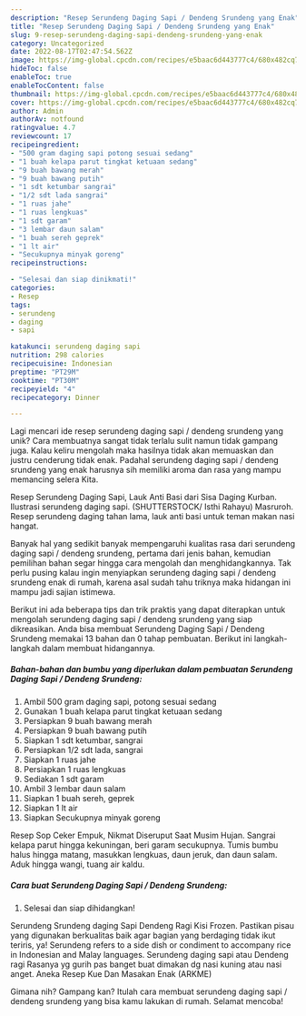 ```yaml
---
description: "Resep Serundeng Daging Sapi / Dendeng Srundeng yang Enak"
title: "Resep Serundeng Daging Sapi / Dendeng Srundeng yang Enak"
slug: 9-resep-serundeng-daging-sapi-dendeng-srundeng-yang-enak
category: Uncategorized
date: 2022-08-17T02:47:54.562Z
image: https://img-global.cpcdn.com/recipes/e5baac6d443777c4/680x482cq70/serundeng-daging-sapi-dendeng-srundeng-foto-resep-utama.jpg
hideToc: false
enableToc: true
enableTocContent: false
thumbnail: https://img-global.cpcdn.com/recipes/e5baac6d443777c4/680x482cq70/serundeng-daging-sapi-dendeng-srundeng-foto-resep-utama.jpg
cover: https://img-global.cpcdn.com/recipes/e5baac6d443777c4/680x482cq70/serundeng-daging-sapi-dendeng-srundeng-foto-resep-utama.jpg
author: Admin
authorAv: notfound
ratingvalue: 4.7
reviewcount: 17
recipeingredient:
- "500 gram daging sapi potong sesuai sedang"
- "1 buah kelapa parut tingkat ketuaan sedang"
- "9 buah bawang merah"
- "9 buah bawang putih"
- "1 sdt ketumbar sangrai"
- "1/2 sdt lada sangrai"
- "1 ruas jahe"
- "1 ruas lengkuas"
- "1 sdt garam"
- "3 lembar daun salam"
- "1 buah sereh geprek"
- "1 lt air"
- "Secukupnya minyak goreng"
recipeinstructions:

- "Selesai dan siap dinikmati!"
categories:
- Resep
tags:
- serundeng
- daging
- sapi

katakunci: serundeng daging sapi 
nutrition: 298 calories
recipecuisine: Indonesian
preptime: "PT29M"
cooktime: "PT30M"
recipeyield: "4"
recipecategory: Dinner

---
```





Lagi mencari ide resep serundeng daging sapi / dendeng srundeng yang unik? Cara membuatnya sangat tidak terlalu sulit namun tidak gampang juga. Kalau keliru mengolah maka hasilnya tidak akan memuaskan dan justru cenderung tidak enak. Padahal serundeng daging sapi / dendeng srundeng yang enak harusnya sih memiliki aroma dan rasa yang mampu memancing selera Kita.





Resep Serundeng Daging Sapi, Lauk Anti Basi dari Sisa Daging Kurban. Ilustrasi serundeng daging sapi. (SHUTTERSTOCK/ Isthi Rahayu) Masruroh. Resep serundeng daging tahan lama, lauk anti basi untuk teman makan nasi hangat.

Banyak hal yang sedikit banyak mempengaruhi kualitas rasa dari serundeng daging sapi / dendeng srundeng, pertama dari jenis bahan, kemudian pemilihan bahan segar hingga cara mengolah dan menghidangkannya. Tak perlu pusing kalau ingin menyiapkan serundeng daging sapi / dendeng srundeng enak di rumah, karena asal sudah tahu triknya maka hidangan ini mampu jadi sajian istimewa.






Berikut ini ada beberapa tips dan trik praktis yang dapat diterapkan untuk mengolah serundeng daging sapi / dendeng srundeng yang siap dikreasikan. Anda bisa membuat Serundeng Daging Sapi / Dendeng Srundeng memakai 13 bahan dan 0 tahap pembuatan. Berikut ini langkah-langkah dalam membuat hidangannya.

<!--inarticleads1-->

##### Bahan-bahan dan bumbu yang diperlukan dalam pembuatan Serundeng Daging Sapi / Dendeng Srundeng:

1. Ambil 500 gram daging sapi, potong sesuai sedang
1. Gunakan 1 buah kelapa parut tingkat ketuaan sedang
1. Persiapkan 9 buah bawang merah
1. Persiapkan 9 buah bawang putih
1. Siapkan 1 sdt ketumbar, sangrai
1. Persiapkan 1/2 sdt lada, sangrai
1. Siapkan 1 ruas jahe
1. Persiapkan 1 ruas lengkuas
1. Sediakan 1 sdt garam
1. Ambil 3 lembar daun salam
1. Siapkan 1 buah sereh, geprek
1. Siapkan 1 lt air
1. Siapkan Secukupnya minyak goreng


Resep Sop Ceker Empuk, Nikmat Diseruput Saat Musim Hujan. Sangrai kelapa parut hingga kekuningan, beri garam secukupnya. Tumis bumbu halus hingga matang, masukkan lengkuas, daun jeruk, dan daun salam. Aduk hingga wangi, tuang air kaldu. 

<!--inarticleads2-->

##### Cara buat Serundeng Daging Sapi / Dendeng Srundeng:


1. Selesai dan siap dihidangkan!

Serundeng Srundeng daging Sapi Dendeng Ragi Kisi Frozen. Pastikan pisau yang digunakan berkualitas baik agar bagian yang berdaging tidak ikut teriris, ya! Serundeng refers to a side dish or condiment to accompany rice in Indonesian and Malay languages. Serundeng daging sapi atau Dendeng ragi Rasanya yg gurih pas banget buat dimakan dg nasi kuning atau nasi anget. Aneka Resep Kue Dan Masakan Enak (ARKME) 

Gimana nih? Gampang kan? Itulah cara membuat serundeng daging sapi / dendeng srundeng yang bisa kamu lakukan di rumah. Selamat mencoba!
